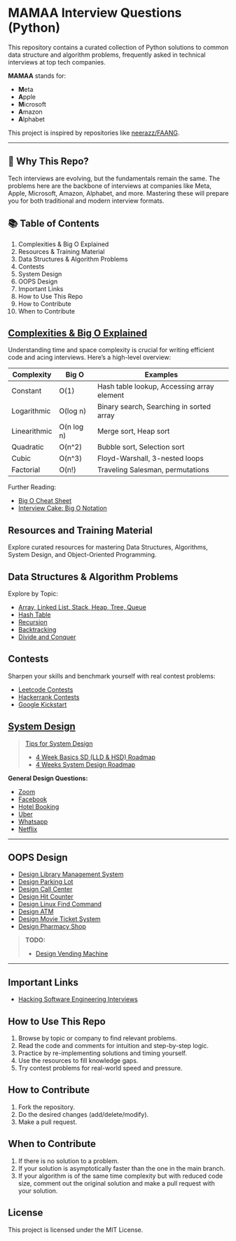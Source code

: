 # MAMAA Interview Questions (Python)

This repository contains a curated collection of Python solutions to common data structure and algorithm problems, frequently asked in technical interviews at top tech companies.

**MAMAA** stands for:

*   **M**eta
*   **A**pple
*   **M**icrosoft
*   **A**mazon
*   **A**lphabet

This project is inspired by repositories like [neerazz/FAANG](https://github.com/neerazz/FAANG).

---

## 🚀 Why This Repo?

Tech interviews are evolving, but the fundamentals remain the same. The problems here are the backbone of interviews at companies like Meta, Apple, Microsoft, Amazon, Alphabet, and more. Mastering these will prepare you for both traditional and modern interview formats.

## 📚 Table of Contents

1. Complexities & Big O Explained
2. Resources & Training Material
3. Data Structures & Algorithm Problems
4. Contests
5. System Design
6. OOPS Design
7. Important Links
8. How to Use This Repo
9. How to Contribute
10. When to Contribute

## [Complexities & Big O Explained](https://www.bigocheatsheet.com/)

Understanding time and space complexity is crucial for writing efficient code and acing interviews. Here’s a high-level overview:

| Complexity | Big O | Examples |
|------------|-------|----------|
| Constant   | O(1)  | Hash table lookup, Accessing array element |
| Logarithmic| O(log n) | Binary search, Searching in sorted array |
| Linearithmic| O(n log n) | Merge sort, Heap sort |
| Quadratic  | O(n^2) | Bubble sort, Selection sort |
| Cubic      | O(n^3) | Floyd-Warshall, 3-nested loops |
| Factorial  | O(n!)  | Traveling Salesman, permutations |

Further Reading:

- [Big O Cheat Sheet](https://www.bigocheatsheet.com/)
- [Interview Cake: Big O Notation](https://www.interviewcake.com/article/python/big-o-notation-time-and-space-complexity)

## Resources and Training Material

Explore curated resources for mastering Data Structures, Algorithms, System Design, and Object-Oriented Programming.

## Data Structures & Algorithm Problems

Explore by Topic:

- [Array, Linked List, Stack, Heap, Tree, Queue](./Arrays)
- [Hash Table](./Hash_Tables)
- [Recursion](./Recursion_and_Backtracking)
- [Backtracking](./Recursion_and_Backtracking)
- [Divide and Conquer](./Dynamic_Programming)

## Contests

Sharpen your skills and benchmark yourself with real contest problems:

- [Leetcode Contests](https://leetcode.com/contest/)
- [Hackerrank Contests](https://www.hackerrank.com/contests)
- [Google Kickstart](https://codingcompetitions.withgoogle.com/kickstart)

## [System Design](https://github.com/neerazz/faang-system-design/blob/master/README.md)
> [Tips for System Design](https://github.com/neerazz/faang-system-design/blob/master/Tips_for_system_design.md)
> - [4 Week Basics SD (LLD & HSD) Roadmap](https://github.com/neerazz/faang-system-design/blob/master/4%20Weeks%20basics%20SD.md)
> - [4 Weeks System Design Roadmap](https://github.com/neerazz/faang-system-design/blob/master/4%20week%20system%20design%20plan.md)

**General Design Questions:**
- [Zoom](https://github.com/neerazz/faang-system-design/blob/master/Resources/architecture-diagrams/Zoom%20System%20Design.png)
- [Facebook](https://github.com/neerazz/faang-system-design/blob/master/Resources/architecture-diagrams/Facebook%20System%20Design.png)
- [Hotel Booking](https://github.com/neerazz/faang-system-design/blob/master/Resources/architecture-diagrams/Hoel%20Booking%20System.png)
- [Uber](https://github.com/neerazz/faang-system-design/blob/master/Resources/architecture-diagrams/Uber%20System%20Design.png)
- [Whatsapp](https://github.com/neerazz/faang-system-design/blob/master/Resources/architecture-diagrams/Whatsapp%20System%20design.png)
- [Netflix](https://github.com/neerazz/faang-system-design/blob/master/Resources/architecture-diagrams/Video%20Streaming%20Platform.png)

---


## OOPS Design

- [Design Library Management System](https://github.com/neerazz/faang-system-design/tree/master/oops/designs/libraryManagment)
- [Design Parking Lot](https://github.com/neerazz/faang-system-design/blob/master/oops/designs/parkinglot)
- [Design Call Center](https://github.com/neerazz/faang-system-design/blob/master/oops/designs/callCenter/CallCenter.java)
- [Design Hit Counter](https://github.com/neerazz/faang-system-design/blob/master/oops/designs/DesignHitCounter.java)
- [Design Linux Find Command](https://github.com/neerazz/faang-system-design/blob/master/oops/designs/LinuxFindFilter.java)
- [Design ATM](https://github.com/neerazz/faang-system-design/tree/master/oops/designs/atm)
- [Design Movie Ticket System](https://github.com/neerazz/faang-system-design/tree/master/oops/designs/movieTicketSystem)
- [Design Pharmacy Shop](https://github.com/neerazz/faang-system-design/tree/master/oops/designs/pharmacyshop)

> **TODO:**
> - [Design Vending Machine](https://leetcode.com/discuss/interview-question/982302/FANNG-question-OOP-please-post-your-solutions-to-this)

---

## Important Links

- [Hacking Software Engineering Interviews](https://github.com/neerazz/FAANG/blob/master/ImportantLinks.md#hacking-software-engineering-interviews)

## How to Use This Repo

1. Browse by topic or company to find relevant problems.
2. Read the code and comments for intuition and step-by-step logic.
3. Practice by re-implementing solutions and timing yourself.
4. Use the resources to fill knowledge gaps.
5. Try contest problems for real-world speed and pressure.

## How to Contribute

1. Fork the repository.
2. Do the desired changes (add/delete/modify).
3. Make a pull request.

## When to Contribute

1. If there is no solution to a problem.
2. If your solution is asymptotically faster than the one in the main branch.
3. If your algorithm is of the same time complexity but with reduced code size, comment out the original solution and make a pull request with your solution.

## License

This project is licensed under the MIT License.